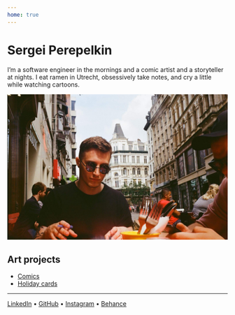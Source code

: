 ```yaml
---
home: true
---
```


# Sergei Perepelkin

I’m a software engineer in the mornings and a comic artist and a storyteller at nights. I eat ramen in Utrecht, obsessively take notes, and cry a little while watching cartoons.

![image](/img/me/me_in_brussel.jpg)

 ## Art projects

- [Comics](/projects/comics.md)
- [Holiday cards](/projects/holiday_cards.md)

<!-- - - [Wall art]()
- [Other...]()
[36daysoftype 2021](/36daysoftype_2021.md)
- [36daysoftype 2020](/36daysoftype_2020.md)
- [Season of decay icons](/season_of_decay_icons.md) -->

<!-- ## Logs

The sequence of choices and concequences.

#### May 2024

- **Comics**. For a week I was sprinting by drawing one-page comic strip per day. I was waking up one hour early to make a sketch, which was then converted into complete page the same evening. At the end of the week stories stoped coming. It was fun while it lasted.
- **Birthday cards**. Dancing mouse and dicso cat. -->


<!-- 
![image](img\comic_strip_03.jpg)

![image](img\comic_strip_02.jpg)

![image](img\comic_strip_01.jpg) -->

<!-- \- The future is in render \- -->
---

[LinkedIn](https://www.linkedin.com/in/sergperep/) • [GitHub](https://github.com/sergperep) • [Instagram](https://www.instagram.com/serg.perep/) • [Behance](https://www.behance.net/SergPerep)
 